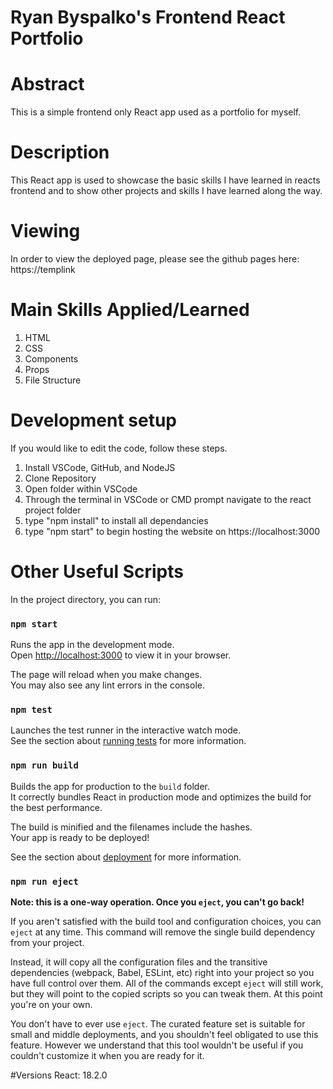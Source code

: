 # Ryan Byspalko's Frontend React Portfolio
# Abstract
This is a simple frontend only React app used as a portfolio for myself.

# Description
This React app is used to showcase the basic skills I have learned in reacts frontend and to show other projects and skills I have learned along the way.

# Viewing
In order to view the deployed page, please see the github pages here: 
https://templink

# Main Skills Applied/Learned
1. HTML
2. CSS
3. Components
4. Props
5. File Structure

# Development setup
If you would like to edit the code, follow these steps.
1. Install VSCode, GitHub, and NodeJS
2. Clone Repository
3. Open folder within VSCode
4. Through the terminal in VSCode or CMD prompt navigate to the react project folder
5. type "npm install" to install all dependancies
6. type "npm start" to begin hosting the website on https://localhost:3000

# Other Useful Scripts
In the project directory, you can run:

### `npm start`

Runs the app in the development mode.\
Open [http://localhost:3000](http://localhost:3000) to view it in your browser.

The page will reload when you make changes.\
You may also see any lint errors in the console.

### `npm test`

Launches the test runner in the interactive watch mode.\
See the section about [running tests](https://facebook.github.io/create-react-app/docs/running-tests) for more information.

### `npm run build`

Builds the app for production to the `build` folder.\
It correctly bundles React in production mode and optimizes the build for the best performance.

The build is minified and the filenames include the hashes.\
Your app is ready to be deployed!

See the section about [deployment](https://facebook.github.io/create-react-app/docs/deployment) for more information.

### `npm run eject`

**Note: this is a one-way operation. Once you `eject`, you can't go back!**

If you aren't satisfied with the build tool and configuration choices, you can `eject` at any time. This command will remove the single build dependency from your project.

Instead, it will copy all the configuration files and the transitive dependencies (webpack, Babel, ESLint, etc) right into your project so you have full control over them. All of the commands except `eject` will still work, but they will point to the copied scripts so you can tweak them. At this point you're on your own.

You don't have to ever use `eject`. The curated feature set is suitable for small and middle deployments, and you shouldn't feel obligated to use this feature. However we understand that this tool wouldn't be useful if you couldn't customize it when you are ready for it.

#Versions
React: 18.2.0
